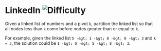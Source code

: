 # LinkedIn ![Difficulty](https://img.shields.io/badge/-MEDIUM-yellow)
	
Given a linked list of numbers and a pivot `k`, partition the linked list so that all nodes less than `k` come before nodes greater than or equal to `k`. 
	
For example, given the linked list `5 -&gt; 1 -&gt; 8 -&gt; 0 -&gt; 3` and `k = 3`, the solution could be `1 -&gt; 0 -&gt; 5 -&gt; 8 -&gt; 3`.
	
